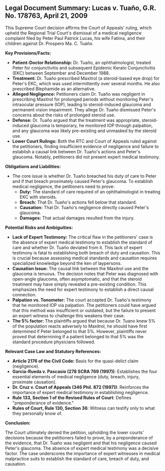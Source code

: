 ## Legal Document Summary: Lucas v. Tuaño, G.R. No. 178763, April 21, 2009

This Supreme Court decision affirms the Court of Appeals' ruling, which upheld the Regional Trial Court's dismissal of a medical negligence complaint filed by Peter Paul Patrick Lucas, his wife Fatima, and their children against Dr. Prospero Ma. C. Tuaño.

**Key Provisions/Facts:**

*   **Patient-Doctor Relationship:** Dr. Tuaño, an ophthalmologist, treated Peter for conjunctivitis and subsequent Epidemic Kerato Conjunctivitis (EKC) between September and December 1988.
*   **Treatment:** Dr. Tuaño prescribed Maxitrol (a steroid-based eye drop) for Peter's EKC, which was used intermittently over several months. He also prescribed Blephamide as an alternative.
*   **Alleged Negligence:** Petitioners claim Dr. Tuaño was negligent in prescribing Maxitrol for prolonged periods without monitoring Peter's intraocular pressure (IOP), leading to steroid-induced glaucoma and permanent vision impairment. They allege Dr. Tuaño dismissed Peter's concerns about the risks of prolonged steroid use.
*   **Defense:** Dr. Tuaño argued that the treatment was appropriate, steroid-induced glaucoma is temporary, he monitored IOP through palpation, and any glaucoma was likely pre-existing and unmasked by the steroid use.
*   **Lower Court Rulings:** Both the RTC and Court of Appeals ruled against the petitioners, finding insufficient evidence of negligence and failure to establish a causal link between Dr. Tuaño's actions and Peter's glaucoma. Notably, petitioners did not present expert medical testimony.

**Obligations and Liabilities:**

*   The core issue is whether Dr. Tuaño breached his duty of care to Peter and if that breach proximately caused Peter's glaucoma. To establish medical negligence, the petitioners need to prove:
    *   **Duty:** The standard of care required of an ophthalmologist in treating EKC with steroids.
    *   **Breach:** That Dr. Tuaño's actions fell below that standard.
    *   **Causation:** That Dr. Tuaño's negligence directly caused Peter's glaucoma.
    *   **Damages:** That actual damages resulted from the injury.

**Potential Risks and Ambiguities:**

*   **Lack of Expert Testimony:** The critical flaw in the petitioners' case is the absence of expert medical testimony to establish the standard of care and whether Dr. Tuaño deviated from it. This lack of expert testimony is fatal to establishing both breach of duty and causation. This is crucial because assessing medical standards and causation requires specialized knowledge beyond the ken of laypersons.
*   **Causation Issue:** The causal link between the Maxitrol use and the glaucoma is tenuous. The decision notes that Peter was diagnosed with open-angle glaucoma, often asymptomatic, and that the steroid treatment may have simply revealed a pre-existing condition. This emphasizes the need for expert testimony to establish a direct causal connection.
*   **Palpation vs. Tonometer:**  The court accepted Dr. Tuaño's testimony that he monitored IOP via palpation.  The petitioners could have argued that this method was insufficient or outdated, but the failure to present an expert witness to challenge this weakens their case.
*  **The 5% factor:** The plaintiffs argued that because Dr. Tuano knew 5% of the population reacts adversely to Maxitrol, he should have first determined if Peter belonged to that 5%. However, plaintiffs never proved that determining if a patient belonged to that 5% was the standard procedure physicians followed. 

**Relevant Case Law and Statutory References:**

*   **Article 2176 of the Civil Code:** Basis for the quasi-delict claim (negligence).
*   **Garcia-Rueda v. Pascasio (278 SCRA 769 (1997))**: Establishes the four essential elements of medical negligence (duty, breach, injury, proximate causation).
*   **Dr. Cruz v. Court of Appeals (346 Phil. 872 (1997))**: Reinforces the importance of expert medical testimony in establishing negligence.
*   **Rule 133, Section 1 of the Revised Rules of Court**: Defines "preponderance of evidence."
*   **Rules of Court, Rule 130, Section 36**: Witness can testify only to what they personally know of.

**Conclusion:**

The Court ultimately denied the petition, upholding the lower courts' decisions because the petitioners failed to prove, by a preponderance of the evidence, that Dr. Tuaño was negligent and that his negligence caused Peter's glaucoma. The absence of expert medical testimony was a decisive factor. The case underscores the importance of expert witnesses in medical malpractice suits to establish the standard of care, breach of duty, and causation.
